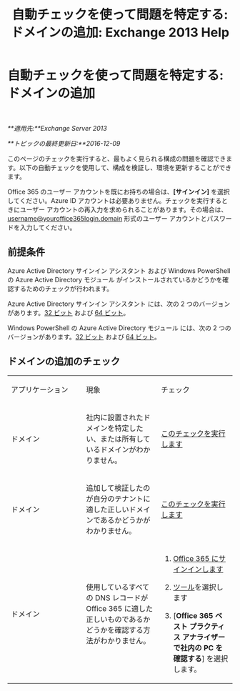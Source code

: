﻿---
title: '自動チェックを使って問題を特定する: ドメインの追加: Exchange 2013 Help'
TOCTitle: '自動チェックを使って問題を特定する: ドメインの追加'
ms:assetid: ea90a24b-7c9c-48d5-9475-0eb7777452f3
ms:mtpsurl: https://technet.microsoft.com/ja-jp/library/Dn793981(v=EXCHG.150)
ms:contentKeyID: 62633015
ms.date: 04/24/2018
mtps_version: v=EXCHG.150
ms.translationtype: HT
---

# 自動チェックを使って問題を特定する: ドメインの追加

 

_**適用先:**Exchange Server 2013_

_**トピックの最終更新日:**2016-12-09_

このページのチェックを実行すると、最もよく見られる構成の問題を確認できます。以下の自動チェックを使用して、構成を検証し、環境を更新することができます。

Office 365 のユーザー アカウントを既にお持ちの場合は、**\[サインイン\]** を選択してください。Azure ID アカウントは必要ありません。チェックを実行するときにユーザー アカウントの再入力を求められることがあります。その場合は、username@youroffice365login.domain 形式のユーザー アカウントとパスワードを入力してください。

## 前提条件

Azure Active Directory サインイン アシスタント および Windows PowerShell の Azure Active Directory モジュール がインストールされているかどうかを確認するためのチェックが行われます。

Azure Active Directory サインイン アシスタント には、次の 2 つのバージョンがあります。[32 ビット](https://go.microsoft.com/fwlink/?linkid=286261) および [64 ビット](https://go.microsoft.com/fwlink/?linkid=286262)。

Windows PowerShell の Azure Active Directory モジュール には、次の 2 つのバージョンがあります。[32 ビット](https://go.microsoft.com/fwlink/?linkid=286258) および [64 ビット](https://go.microsoft.com/fwlink/?linkid=286259)。

## ドメインの追加のチェック


<table>
<colgroup>
<col style="width: 33%" />
<col style="width: 33%" />
<col style="width: 33%" />
</colgroup>
<tbody>
<tr class="odd">
<td><p>アプリケーション</p></td>
<td><p>現象</p></td>
<td><p>チェック</p></td>
</tr>
<tr class="even">
<td><p>ドメイン</p></td>
<td><p>社内に設置されたドメインを特定したい、または所有しているドメインがわかりません。</p></td>
<td><p><a href="https://go.microsoft.com/?linkid=9834925">このチェックを実行します</a></p></td>
</tr>
<tr class="odd">
<td><p>ドメイン</p></td>
<td><p>追加して検証したのが自分のテナントに適した正しいドメインであるかどうかがわかりません。</p></td>
<td><p><a href="https://go.microsoft.com/?linkid=9834905">このチェックを実行します</a></p></td>
</tr>
<tr class="even">
<td><p>ドメイン</p></td>
<td><p>使用しているすべての DNS レコードが Office 365 に適した正しいものであるかどうかを確認する方法がわかりません。</p></td>
<td><ol>
<li><p><a href="https://portal.microsoftonline.com/">Office 365 にサインインします</a></p></li>
<li><p><a href="https://portal.microsoftonline.com/tools">ツール</a>を選択します</p></li>
<li><p>[<strong>Office 365 ベスト プラクティス アナライザーで社内の PC を確認する</strong>] を選択します。</p></li>
</ol></td>
</tr>
</tbody>
</table>

